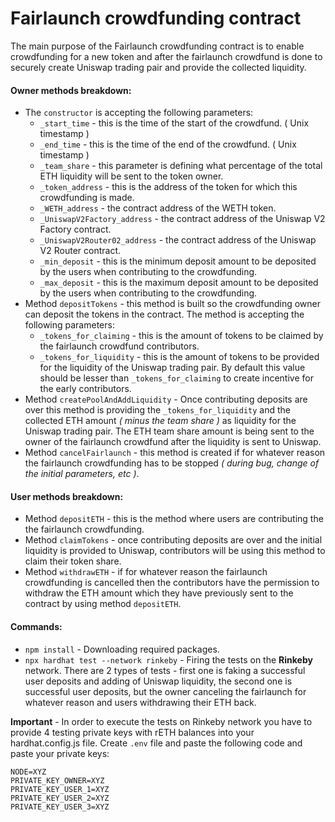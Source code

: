 # Fairlaunch crowdfunding contract

The main purpose of the Fairlaunch crowdfunding contract is to enable crowdfunding for a new token and after the fairlaunch crowdfund is done to securely create Uniswap trading pair and provide the collected liquidity.

#### Owner methods breakdown:
* The ```constructor``` is accepting the following parameters:
    * ```_start_time``` - this is the time of the start of the crowdfund. ( Unix timestamp )
    * ```_end_time``` - this is the time of the end of the crowdfund. ( Unix timestamp )
    * ```_team_share``` - this parameter is defining what percentage of the total ETH liquidity will be sent to the token owner.
    * ```_token_address``` - this is the address of the token for which this crowdfunding is made.
    * ```_WETH_address``` - the contract address of the WETH token.
    * ```_UniswapV2Factory_address``` - the contract address of the Uniswap V2 Factory contract.
    * ```_UniswapV2Router02_address``` - the contract address of the Uniswap V2 Router contract.
    * ```_min_deposit``` - this is the minimum deposit amount to be deposited by the users when contributing to the crowdfunding.
    * ```_max_deposit``` - this is the maximum deposit amount to be deposited by the users when contributing to the crowdfunding.
* Method ```depositTokens``` - this method is built so the crowdfunding owner can deposit the tokens in the contract. The method is accepting the following parameters:
    * ```_tokens_for_claiming``` - this is the amount of tokens to be claimed by the fairlaunch crowdfund contributors.
    * ```_tokens_for_liquidity``` - this is the amount of tokens to be provided for the liquidity of the Uniswap trading pair. By default this value should be lesser than ```_tokens_for_claiming``` to create incentive for the early contributors.
* Method ```createPoolAndAddLiquidity``` - Once contributing deposits are over this method is providing the ```_tokens_for_liquidity``` and the collected ETH amount *( minus the team share )* as liquidity for the Uniswap trading pair. The ETH team share amount is being sent to the owner of the fairlaunch crowdfund after the liquidity is sent to Uniswap.
* Method ```cancelFairlaunch``` - this method is created if for whatever reason the fairlaunch crowdfunding has to be stopped *( during bug, change of the initial parameters, etc )*.

#### User methods breakdown:
* Method ```depositETH``` - this is the method where users are contributing the the fairlaunch crowdfunding.
* Method ```claimTokens``` - once contributing deposits are over and the initial liquidity is provided to Uniswap, contributors will be using this method to claim their token share.
* Method ```withdrawETH``` - if for whatever reason the fairlaunch crowdfunding is cancelled then the contributors have the permission to withdraw the ETH amount which they have previously sent to the contract by using method ```depositETH```.

#### Commands:
* ```npm install``` - Downloading required packages.
* ```npx hardhat test --network rinkeby``` - Firing the tests on the **Rinkeby** network. There are 2 types of tests - first one is faking a successful user deposits and adding of Uniswap liquidity, the second one is successful user deposits, but the owner canceling the fairlaunch for whatever reason and users withdrawing their ETH back. 

**Important** -  In order to execute the tests on Rinkeby network you have to provide 4 testing private keys with rETH balances into your hardhat.config.js file. Create ```.env``` file and paste the following code and paste your private keys:
```
NODE=XYZ
PRIVATE_KEY_OWNER=XYZ
PRIVATE_KEY_USER_1=XYZ
PRIVATE_KEY_USER_2=XYZ
PRIVATE_KEY_USER_3=XYZ
```